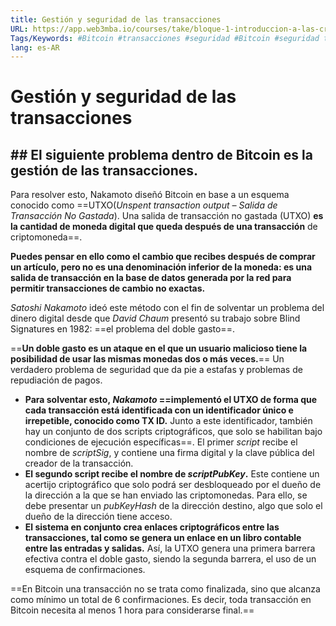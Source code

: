 ```yaml
---
title: Gestión y seguridad de las transacciones
URL: https://app.web3mba.io/courses/take/bloque-1-introduccion-a-las-criptomonedas/texts/35285677-u1-2-4-gestion-y-seguridad-de-las-transacciones
Tags/Keywords: #Bitcoin #transacciones #seguridad #Bitcoin #seguridad transacciones
lang: es-AR
---
```

# Gestión y seguridad de las transacciones
## ## El siguiente problema dentro de Bitcoin es la gestión de las transacciones.
Para resolver esto, Nakamoto diseñó Bitcoin en base a un esquema conocido como ==UTXO(_Unspent transaction output – Salida de Transacción No Gastada_). Una salida de transacción no gastada (UTXO) **es la cantidad de moneda digital que queda después de una transacción** de criptomoneda==.

**Puedes pensar en ello como el cambio que recibes después de comprar un artículo, pero no es una denominación inferior de la moneda: es una salida de transacción en la base de datos generada por la red para permitir transacciones de cambio no exactas.**

_Satoshi Nakamoto_ ideó este método con el fin de solventar un problema del dinero digital desde que _David Chaum_ presentó su trabajo sobre Blind Signatures en 1982: ==el problema del doble gasto==.

==**Un doble gasto es un ataque en el que un usuario malicioso tiene la posibilidad de usar las mismas monedas dos o más veces.**== Un verdadero problema de seguridad que da pie a estafas y problemas de repudiación de pagos.

- **Para solventar esto, _Nakamoto_ ==implementó el UTXO de forma que cada transacción está identificada con un identificador único e irrepetible, conocido como TX ID.** Junto a este identificador, también hay un conjunto de dos scripts criptográficos, que solo se habilitan bajo condiciones de ejecución específicas==. El primer _script_ recibe el nombre de _scriptSig_, y contiene una firma digital y la clave pública del creador de la transacción.
- **El segundo script recibe el nombre de _scriptPubKey_.** Este contiene un acertijo criptográfico que solo podrá ser desbloqueado por el dueño de la dirección a la que se han enviado las criptomonedas. Para ello, se debe presentar un _pubKeyHash_ de la dirección destino, algo que solo el dueño de la dirección tiene acceso.
- **El sistema en conjunto crea enlaces criptográficos entre las transacciones, tal como se genera un enlace en un libro contable entre las entradas y salidas.** Así, la UTXO genera una primera barrera efectiva contra el doble gasto, siendo la segunda barrera, el uso de un esquema de confirmaciones.

==En Bitcoin una transacción no se trata como finalizada, sino que alcanza como mínimo un total de 6 confirmaciones. Es decir, toda transacción en Bitcoin necesita al menos 1 hora para considerarse final.==